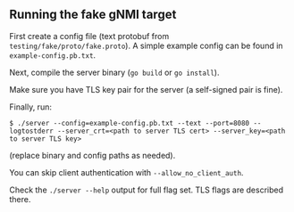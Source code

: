 ## Running the fake gNMI target

First create a config file (text protobuf from `testing/fake/proto/fake.proto`).
A simple example config can be found in `example-config.pb.txt`.

Next, compile the server binary (`go build` or `go install`).

Make sure you have TLS key pair for the server (a self-signed pair is fine).

Finally, run:

```
$ ./server --config=example-config.pb.txt --text --port=8080 --logtostderr --server_crt=<path to server TLS cert> --server_key=<path to server TLS key>
```

(replace binary and config paths as needed).

You can skip client authentication with `--allow_no_client_auth`.

Check the `./server --help` output for full flag set. TLS flags are described there.
